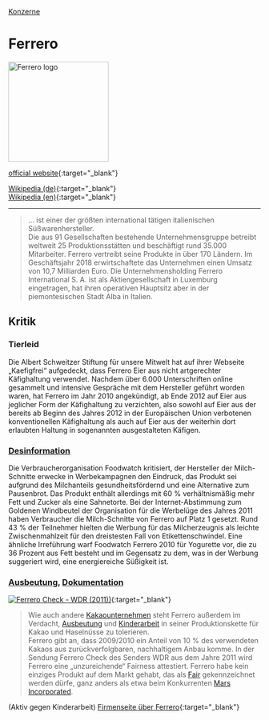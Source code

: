 [Konzerne](../konzerne.html)   

# Ferrero

<img src="https://upload.wikimedia.org/wikipedia/commons/d/d5/Logo_Ferrero.svg" height="200" alt="Ferrero logo">

[official website](https://www.ferrero.com/){:target="_blank"}   

[Wikipedia (de)](https://de.wikipedia.org/wiki/Ferrero_(Unternehmen)){:target="_blank"}   
[Wikipedia (en)](https://en.wikipedia.org/wiki/Ferrero_SpA){:target="_blank"}   

---

> ... ist einer der größten international tätigen italienischen Süßwarenhersteller.   
Die aus 91 Gesellschaften bestehende Unternehmensgruppe betreibt weltweit 25 Produktionsstätten und beschäftigt rund 35.000 Mitarbeiter. Ferrero vertreibt seine Produkte in über 170 Ländern. Im Geschäftsjahr 2018 erwirtschaftete das Unternehmen einen Umsatz von 10,7 Milliarden Euro. Die Unternehmensholding Ferrero International S. A. ist als Aktiengesellschaft in Luxemburg eingetragen, hat ihren operativen Hauptsitz aber in der piemontesischen Stadt Alba in Italien.

## Kritik
### <a name="tierleid"/>Tierleid
Die Albert Schweitzer Stiftung für unsere Mitwelt hat auf ihrer Webseite „Kaefigfrei“ aufgedeckt, dass Ferrero Eier aus nicht artgerechter Käfighaltung verwendet. Nachdem über 6.000 Unterschriften online gesammelt und intensive Gespräche mit dem Hersteller geführt worden waren, hat Ferrero im Jahr 2010 angekündigt, ab Ende 2012 auf Eier aus jeglicher Form der Käfighaltung zu verzichten, also sowohl auf Eier aus der bereits ab Beginn des Jahres 2012 in der Europäischen Union verbotenen konventionellen Käfighaltung als auch auf Eier aus der weiterhin dort erlaubten Haltung in sogenannten ausgestalteten Käfigen.   

### <a name="desinformation"/>[Desinformation](../thema/desinformation.html)
Die Verbraucherorganisation Foodwatch kritisiert, der Hersteller der Milch-Schnitte erwecke in Werbekampagnen den Eindruck, das Produkt sei aufgrund des Milchanteils gesundheitsfördernd und eine Alternative zum Pausenbrot. Das Produkt enthält allerdings mit 60 % verhältnismäßig mehr Fett und Zucker als eine Sahnetorte. Bei der Internet-Abstimmung zum Goldenen Windbeutel der Organisation für die Werbelüge des Jahres 2011 haben Verbraucher die Milch-Schnitte von Ferrero auf Platz 1 gesetzt. Rund 43 % der Teilnehmer hielten die Werbung für das Milcherzeugnis als leichte Zwischenmahlzeit für den dreistesten Fall von Etikettenschwindel. Eine ähnliche Irreführung warf Foodwatch Ferrero 2010 für Yogurette vor, die zu 36 Prozent aus Fett besteht und im Gegensatz zu dem, was in der Werbung suggeriert wird, eine energiereiche Süßigkeit ist.   

### <a name="ausbeutung"/><a name="dokumentation"/>[Ausbeutung](../thema/ausbeutung.html), [Dokumentation](../informationsquellen/dokumentationen.html)
[![Ferrero Check - WDR (2011))](http://img.youtube.com/vi/OPOqNoEOAjc/0.jpg)](https://www.youtube.com/watch?v=OPOqNoEOAjc "Ferrero Check - WDR (2011)"){:target="_blank"}   
> Wie auch andere [Kakaounternehmen](../thema/kakaoanbau.html) steht Ferrero außerdem im Verdacht, [Ausbeutung](../thema/ausbeutung.html) und [Kinderarbeit](../thema/kinderarbeit.html) in seiner Produktionskette für Kakao und Haselnüsse zu tolerieren.    
Ferrero gibt an, dass 2009/2010 ein Anteil von 10 % des verwendeten Kakaos aus zurückverfolgbaren, nachhaltigem Anbau komme. In der Sendung Ferrero Check des Senders WDR aus dem Jahre 2011 wird Ferrero eine „unzureichende“ Fairness attestiert. Ferrero habe kein einziges Produkt auf dem Markt gehabt, das als [Fair](../siegel/fair_trade_siegel.html) gekennzeichnet werden dürfe, ganz anders als etwa beim Konkurrenten [Mars Incorporated](../konzerne/mars_inc.html).   

(Aktiv gegen Kinderarbeit) [Firmenseite über Ferrero](https://www.aktiv-gegen-kinderarbeit.de/firma/ferrero/){:target="_blank"}   

